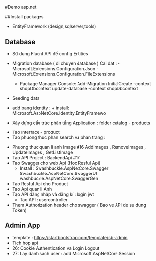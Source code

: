 ﻿#Demo asp.net

##Install packages
- EntityFramework (design,sqlserver,tools)


## Database
 - Sử dụng Fluent API để config Entities
 - Migration database ( di chuyen database )
     Cai dat : - Microsoft.Extensions.Configuration.Json - Microsoft.Extensions.Configuration.FileExtensions

   + Package Manager Console: Add-Migration InitialCreate -context shopDbcontext
                              update-database -context shopDbcontext
 - Seeding data
 - add bang identity : + install:  Microsoft.AspNetCore.Identity.EntityFramewo
 - Xây dựng cấu trúc phân tầng Application : folder catalog - products 
  + Tao interface - product
  + Tao phuong thuc phan search va phan trang : 
 - Phuong thuc quan li anh Image #16 AddImages , RemoveImages , UpdateImages , GetListImage
 - Tao API Project : BackendApi #17
 - Tao Swagger cho web Api (Hoc Resful Api) 
     + Install : Swashbuckle.AspNetCore.Swagger 
                 Swashbuckle.AspNetCore.SwaggerUI
                 washbuckle.AspNetCore.SwaggerGen
 - Tao Resful Api cho Product
 - Tao Api quan li Anh
 - Tạo API đăng nhập và đăng kí : login jwt
     + Tao API : usercontroller
 - Them Authorization header cho swagger ( Bao ve API de su dung Token)
 ## Admin App
 - template : https://startbootstrap.com/template/sb-admin
 - Tich hop api 
 - 26: Cookie Authentication va Login Logout
 - 27: Lay danh sach user : add Microsoft.AspNetCore.Session
